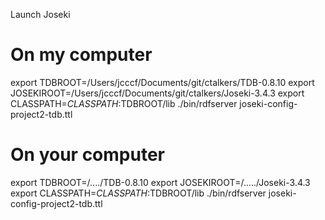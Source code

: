 Launch Joseki

On my computer
===
export TDBROOT=/Users/jcccf/Documents/git/ctalkers/TDB-0.8.10
export JOSEKIROOT=/Users/jcccf/Documents/git/ctalkers/Joseki-3.4.3
export CLASSPATH=$CLASSPATH:$TDBROOT/lib
./bin/rdfserver joseki-config-project2-tdb.ttl 

On your computer
===
export TDBROOT=/..../TDB-0.8.10
export JOSEKIROOT=/...../Joseki-3.4.3
export CLASSPATH=$CLASSPATH:$TDBROOT/lib
./bin/rdfserver joseki-config-project2-tdb.ttl 
